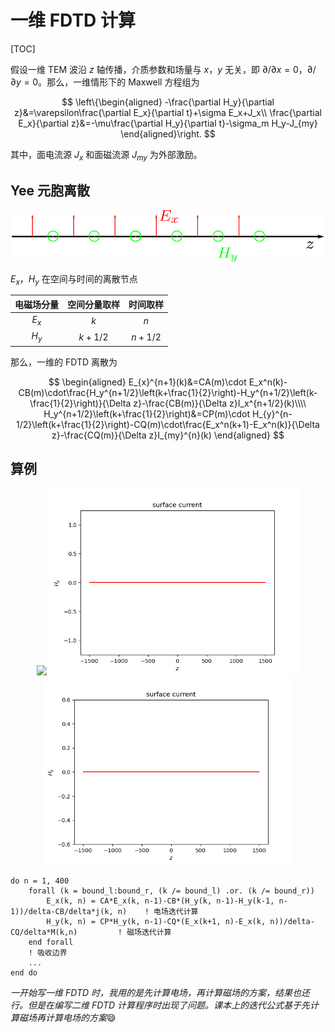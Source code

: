 # 一维 FDTD 计算

[TOC]

假设一维 TEM 波沿 $z$ 轴传播，介质参数和场量与 $x$，$y$ 无关，即 $\partial/\partial x=0$，$\partial/\partial y=0$。那么，一维情形下的 Maxwell 方程组为

$$
\left\{\begin{aligned}
    -\frac{\partial H_y}{\partial z}&=\varepsilon\frac{\partial E_x}{\partial t}+\sigma E_x+J_x\\
    \frac{\partial E_x}{\partial z}&=-\mu\frac{\partial H_y}{\partial t}-\sigma_m H_y-J_{my}
\end{aligned}\right.
$$

其中，面电流源 $J_x$ 和面磁流源 $J_{my}$ 为外部激励。

## Yee 元胞离散

<center>
    <img src="./一维Yee元胞.png" width=500>
</center>

$E_x$，$H_y$ 在空间与时间的离散节点

| 电磁场分量 | 空间分量取样 | 时间取样 |
| :--: | :--: | :--: |
| $E_x$ | $k$ | $n$ | 
| $H_y$ | $k+1/2$ | $n+1/2$ |

那么，一维的 FDTD 离散为

$$
\begin{aligned}
    E_{x}^{n+1}(k)&=CA(m)\cdot E_x^n(k)-CB(m)\cdot\frac{H_y^{n+1/2}\left(k+\frac{1}{2}\right)-H_y^{n+1/2}\left(k-\frac{1}{2}\right)}{\Delta z}-\frac{CB(m)}{\Delta z}I_x^{n+1/2}(k)\\\\
    H_y^{n+1/2}\left(k+\frac{1}{2}\right)&=CP(m)\cdot H_{y}^{n-1/2}\left(k+\frac{1}{2}\right)-CQ(m)\cdot\frac{E_x^n(k+1)-E_x^n(k)}{\Delta z}-\frac{CQ(m)}{\Delta z}I_{my}^{n}(k)
\end{aligned}
$$

## 算例

<center class='half'>
    <img src="./双向行波.gif" width=400>
    <img src="./左行波.gif" width=400>
</center>
<center>
    <img src="./衰减波.gif" width=400>
</center>

```Fortran
do n = 1, 400
    forall (k = bound_l:bound_r, (k /= bound_l) .or. (k /= bound_r))
        E_x(k, n) = CA*E_x(k, n-1)-CB*(H_y(k, n-1)-H_y(k-1, n-1))/delta-CB/delta*j(k, n)    ! 电场迭代计算
        H_y(k, n) = CP*H_y(k, n-1)-CQ*(E_x(k+1, n)-E_x(k, n))/delta-CQ/delta*M(k,n)         ! 磁场迭代计算
    end forall
    ! 吸收边界
    ...
end do
```

*一开始写一维 FDTD 时，我用的是先计算电场，再计算磁场的方案，结果也还行。但是在编写二维 FDTD 计算程序时出现了问题。课本上的迭代公式基于先计算磁场再计算电场的方案*:smile:

